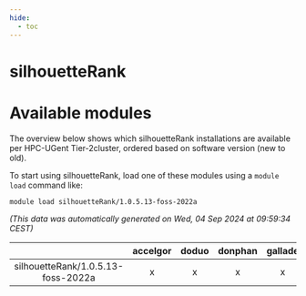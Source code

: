 ```yaml
---
hide:
  - toc
---
```


silhouetteRank
==============

# Available modules


The overview below shows which silhouetteRank installations are available per HPC-UGent Tier-2cluster, ordered based on software version (new to old).

To start using silhouetteRank, load one of these modules using a `module load` command like:

```shell
module load silhouetteRank/1.0.5.13-foss-2022a
```

*(This data was automatically generated on Wed, 04 Sep 2024 at 09:59:34 CEST)*  

| |accelgor|doduo|donphan|gallade|joltik|shinx|skitty|
| :---: | :---: | :---: | :---: | :---: | :---: | :---: | :---: |
|silhouetteRank/1.0.5.13-foss-2022a|x|x|x|x|x|-|x|
